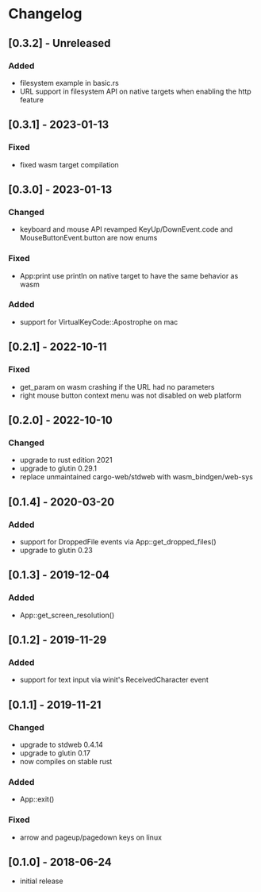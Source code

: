 # Changelog

## [0.3.2] - Unreleased
### Added
- filesystem example in basic.rs
- URL support in filesystem API on native targets when enabling the http feature

## [0.3.1] - 2023-01-13
### Fixed
- fixed wasm target compilation

## [0.3.0] - 2023-01-13
### Changed
- keyboard and mouse API revamped KeyUp/DownEvent.code and MouseButtonEvent.button are now enums

### Fixed
- App:print use println on native target to have the same behavior as wasm

### Added
- support for VirtualKeyCode::Apostrophe on mac

## [0.2.1] - 2022-10-11
### Fixed
- get_param on wasm crashing if the URL had no parameters
- right mouse button context menu was not disabled on web platform

## [0.2.0] - 2022-10-10
### Changed
- upgrade to rust edition 2021
- upgrade to glutin 0.29.1
- replace unmaintained cargo-web/stdweb with wasm_bindgen/web-sys

## [0.1.4] - 2020-03-20
### Added
- support for DroppedFile events via App::get_dropped_files()
- upgrade to glutin 0.23

## [0.1.3] - 2019-12-04
### Added
- App::get_screen_resolution()

## [0.1.2] - 2019-11-29
### Added
- support for text input via winit's ReceivedCharacter event

## [0.1.1] - 2019-11-21
### Changed
- upgrade to stdweb 0.4.14
- upgrade to glutin 0.17
- now compiles on stable rust

### Added
- App::exit()

### Fixed
- arrow and pageup/pagedown keys on linux

## [0.1.0] - 2018-06-24
- initial release